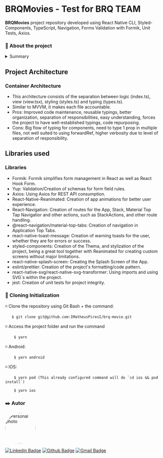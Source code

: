 # BRQMovies - Test for BRQ TEAM

**BRQMovies** project repository developed using React Native CLI, Styled-Components, TypeScript, Navigation, Forms Validation with Formik, Unit Tests, Axios.

### 🎯 About the project

<details>
<summary>Summary</summary>
◽ <a href="#inicio">Architecture</a> <br>
◽ <a href="#lib">Libraries</a> <br>
◽ <a href="#instalacao">Clonar Projeto</a> <br>
</details>

<h2 id="inicio">Project Architecture</h2>

<h3>Container Architecture</h3>
<ul>
   <li>This architecture consists of the separation between logic (index.ts), view (view.tsx), styling (styles.ts) and typing (types.ts).</li>
   <li>Similar to MVVM, it makes each file accountable.</li>
   <li>Pros: Improved code maintenance, reusable typings, better organization, separation of responsibilities, easy understanding, forces the project to have well-established typings, code repurposing.</li>
    <li>Cons: Big flow of typing for components, need to type 1 prop in multiple files, not well suited to using forwardRef, higher verbosity due to level of separation of responsibility.</li>
</ul>

<h2 id="lib">Libraries used</h2>

<h3>Libraries</h3>
<ul>
   <li>Formik: Formik simplifies form management in React as well as React Hook Form.</li>
   <li>Yup: Validation/Creation of schemas for form field rules.</li>
   <li>Axios: Using Axios for REST API consumption.</li>
   <li>React-Native-Reanimated: Creation of app animations for better user experience.</li>
   <li>React-Navigation: Creation of routes for the App, Stack, Material Top Tap Navigatior and other actions, such as StackActions, and other route handling.</li>
   <li>@react-navigation/material-top-tabs: Creation of navigation in Application Top Tabs.</li>
   <li>react-native-toast-message: Creation of warning toasts for the user, whether they are for errors or success.</li>
   <li>styled-components: Creation of the Thema, and stylization of the project, being a great tool together with Reanimated for creating custom screens without major limitations.</li>
   <li>react-native-splash-screen: Creating the Splash Screen of the App.</li>
   <li>eslint/prettier: Creation of the project's formatting/code pattern.</li>
   <li>react-native-svg/react-native-svg-transformer: Using imports and using SVG`s within the project.</li>
   <li>jest: Creation of unit tests for project integrity.</li>
</ul>

<h3 id="instalacao">📁 Cloning Initialization</h3>

◽ Clone the repository using Git Bash + the command:

       $ git clone git@github.com:IMatheusPiresI/brq-movie.git

◽ Access the project folder and run the command <br>

        $ yarn

◽ Android:  <br>

        $ yarn android

◽ IOS:  <br>

        $ yarn pod (This already configured command will do `cd ios && pod install`)

        $ yarn ios

<h3 id="autor">✒️ Autor</h3>

<a href="https://github.com/imatheuspiresi"> <img style="border-radius: 50%;" src="https://avatars.githubusercontent.com/u/84977444?v=4" width="100px;" alt="Personal photo"/> </a>

[![Linkedin Badge](https://img.shields.io/badge/LinkedIn-0077B5?style=for-the-badge&logo=linkedin&logoColor=white)](https://www.linkedin.com/in/matheus-pires-87a174211/) [![Github Badge](https://img.shields.io/badge/GitHub-100000?style=for-the-badge&logo=github&logoColor=white)](https://github.com/imatheuspiresi) [![Gmail Badge](https://img.shields.io/badge/Gmail-D14836?style=for-the-badge&logo=gmail&logoColor=white)](mailto:matheuspdsousa@gmail.com)
